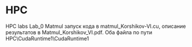 # HPC
HPC labs
Lab_0 Matmul запуск кода в matmul_Korshikov-VI.cu, описание результатов в Matmul_Korshikov_VI.pdf. Оба файла по пути HPC\CudaRuntime1\CudaRuntime1

